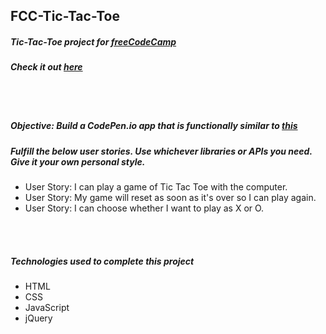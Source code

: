 ## FCC-Tic-Tac-Toe
##### Tic-Tac-Toe project for [freeCodeCamp](https://www.freecodecamp.org/)
##### Check it out [here](https://mot01.github.io/FCC-Tic-Tac-Toe/)

<br/>
<br/>

##### Objective: Build a CodePen.io app that is functionally similar to [this](https://codepen.io/FreeCodeCamp/full/KzXQgy/)
##### Fulfill the below user stories. Use whichever libraries or APIs you need. Give it your own personal style.
- User Story: I can play a game of Tic Tac Toe with the computer.
- User Story: My game will reset as soon as it's over so I can play again.
- User Story: I can choose whether I want to play as X or O.

<br/>
<br/>

##### Technologies used to complete this project
- HTML
- CSS
- JavaScript
- jQuery
